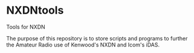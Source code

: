 # NXDNtools
Tools for NXDN

The purpose of this repository is to store scripts and programs to further the Amateur Radio
use of Kenwood's NXDN and Icom's iDAS.  
